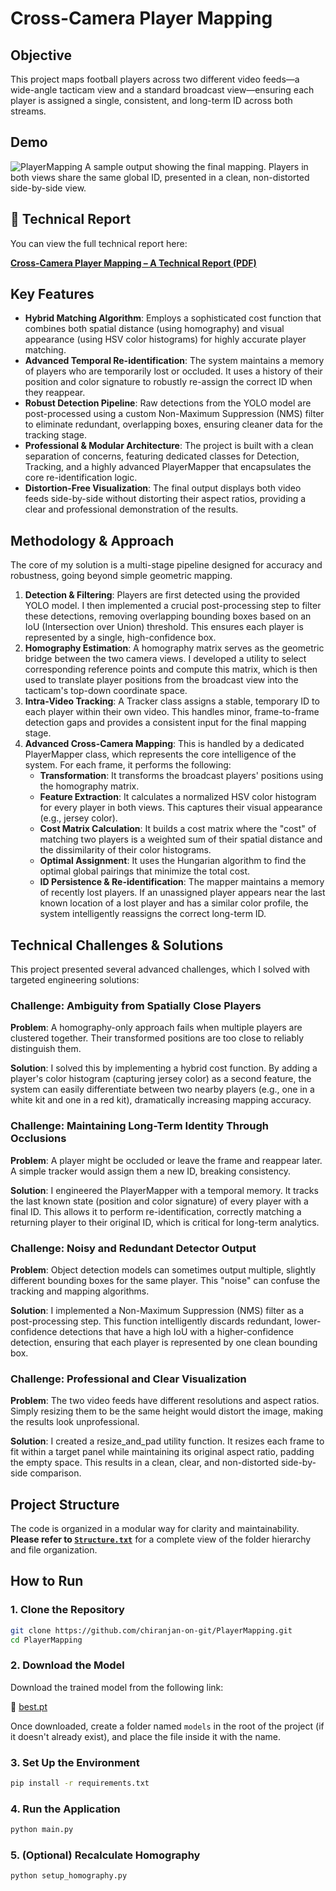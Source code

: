 # Cross-Camera Player Mapping

## Objective
This project maps football players across two different video feeds—a wide-angle tacticam view and a standard broadcast view—ensuring each player is assigned a single, consistent, and long-term ID across both streams.

## Demo
![PlayerMapping](https://github.com/user-attachments/assets/7c7cc6de-154e-4ddf-827c-af074377f7a0)
A sample output showing the final mapping. Players in both views share the same global ID, presented in a clean, non-distorted side-by-side view.

## 📄 Technical Report

You can view the full technical report here:

[**Cross-Camera Player Mapping – A Technical Report (PDF)**](Cross-Camera%20Player%20Mapping-%20A%20Technical%20Report.pdf)

## Key Features
- **Hybrid Matching Algorithm**: Employs a sophisticated cost function that combines both spatial distance (using homography) and visual appearance (using HSV color histograms) for highly accurate player matching.
- **Advanced Temporal Re-identification**: The system maintains a memory of players who are temporarily lost or occluded. It uses a history of their position and color signature to robustly re-assign the correct ID when they reappear.
- **Robust Detection Pipeline**: Raw detections from the YOLO model are post-processed using a custom Non-Maximum Suppression (NMS) filter to eliminate redundant, overlapping boxes, ensuring cleaner data for the tracking stage.
- **Professional & Modular Architecture**: The project is built with a clean separation of concerns, featuring dedicated classes for Detection, Tracking, and a highly advanced PlayerMapper that encapsulates the core re-identification logic.
- **Distortion-Free Visualization**: The final output displays both video feeds side-by-side without distorting their aspect ratios, providing a clear and professional demonstration of the results.

## Methodology & Approach
The core of my solution is a multi-stage pipeline designed for accuracy and robustness, going beyond simple geometric mapping.

1. **Detection & Filtering**: Players are first detected using the provided YOLO model. I then implemented a crucial post-processing step to filter these detections, removing overlapping bounding boxes based on an IoU (Intersection over Union) threshold. This ensures each player is represented by a single, high-confidence box.
2. **Homography Estimation**: A homography matrix serves as the geometric bridge between the two camera views. I developed a utility to select corresponding reference points and compute this matrix, which is then used to translate player positions from the broadcast view into the tacticam's top-down coordinate space.
3. **Intra-Video Tracking**: A Tracker class assigns a stable, temporary ID to each player within their own video. This handles minor, frame-to-frame detection gaps and provides a consistent input for the final mapping stage.
4. **Advanced Cross-Camera Mapping**: This is handled by a dedicated PlayerMapper class, which represents the core intelligence of the system. For each frame, it performs the following:
   - **Transformation**: It transforms the broadcast players' positions using the homography matrix.
   - **Feature Extraction**: It calculates a normalized HSV color histogram for every player in both views. This captures their visual appearance (e.g., jersey color).
   - **Cost Matrix Calculation**: It builds a cost matrix where the "cost" of matching two players is a weighted sum of their spatial distance and the dissimilarity of their color histograms.
   - **Optimal Assignment**: It uses the Hungarian algorithm to find the optimal global pairings that minimize the total cost.
   - **ID Persistence & Re-identification**: The mapper maintains a memory of recently lost players. If an unassigned player appears near the last known location of a lost player and has a similar color profile, the system intelligently reassigns the correct long-term ID.

## Technical Challenges & Solutions
This project presented several advanced challenges, which I solved with targeted engineering solutions:

### Challenge: Ambiguity from Spatially Close Players
**Problem**: A homography-only approach fails when multiple players are clustered together. Their transformed positions are too close to reliably distinguish them.

**Solution**: I solved this by implementing a hybrid cost function. By adding a player's color histogram (capturing jersey color) as a second feature, the system can easily differentiate between two nearby players (e.g., one in a white kit and one in a red kit), dramatically increasing mapping accuracy.

### Challenge: Maintaining Long-Term Identity Through Occlusions
**Problem**: A player might be occluded or leave the frame and reappear later. A simple tracker would assign them a new ID, breaking consistency.

**Solution**: I engineered the PlayerMapper with a temporal memory. It tracks the last known state (position and color signature) of every player with a final ID. This allows it to perform re-identification, correctly matching a returning player to their original ID, which is critical for long-term analytics.

### Challenge: Noisy and Redundant Detector Output
**Problem**: Object detection models can sometimes output multiple, slightly different bounding boxes for the same player. This "noise" can confuse the tracking and mapping algorithms.

**Solution**: I implemented a Non-Maximum Suppression (NMS) filter as a post-processing step. This function intelligently discards redundant, lower-confidence detections that have a high IoU with a higher-confidence detection, ensuring that each player is represented by one clean bounding box.

### Challenge: Professional and Clear Visualization
**Problem**: The two video feeds have different resolutions and aspect ratios. Simply resizing them to be the same height would distort the image, making the results look unprofessional.

**Solution**: I created a resize_and_pad utility function. It resizes each frame to fit within a target panel while maintaining its original aspect ratio, padding the empty space. This results in a clean, clear, and non-distorted side-by-side comparison.

## Project Structure
The code is organized in a modular way for clarity and maintainability.
**Please refer to [`Structure.txt`](Structure.txt)** for a complete view of the folder hierarchy and file organization.

## How to Run

### 1. Clone the Repository
```bash
git clone https://github.com/chiranjan-on-git/PlayerMapping.git
cd PlayerMapping
```
### 2. Download the Model
Download the trained model from the following link:

🔗 [best.pt](https://drive.google.com/file/d/1-5fOSHOSB9UXyP_enOoZNAMScrePVcMD/view)

Once downloaded, create a folder named `models` in the root of the project (if it doesn't already exist), and place the file inside it with the name.
### 3. Set Up the Environment
```bash
pip install -r requirements.txt
```
### 4. Run the Application
```bash
python main.py
```
### 5. (Optional) Recalculate Homography
```bash
python setup_homography.py
```
